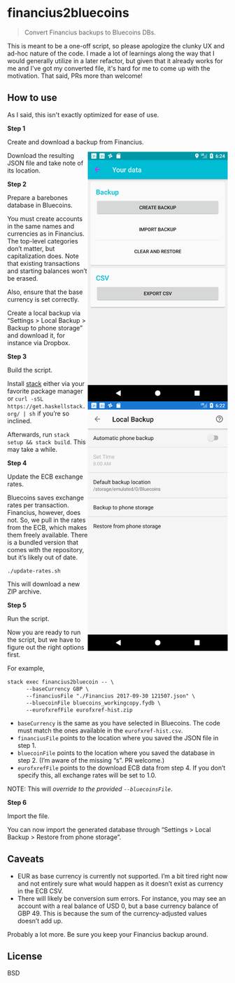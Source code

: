 # financius2bluecoins

> Convert Financius backups to Bluecoins DBs.

This is meant to be a one-off script, so please apologize the clunky UX and
ad-hoc nature of the code. I made a lot of learnings along the way that
I would generally utilize in a later refactor, but given that it already
works for me and I've got my converted file, it's hard for me to come
up with the motivation. That said, PRs more than welcome!

## How to use

As I said, this isn't exactly optimized for ease of use.

**Step 1**

Create and download a backup from Financius.

<img src="assets/screenshot_financius_backup.png" width="320" align="right">

Download the resulting JSON file and take note of its location.

**Step 2**

Prepare a barebones database in Bluecoins.

You must create accounts in the same names and currencies as in Financius. The top-level
categories don’t matter, but capitalization does. Note that existing transactions and starting
balances won’t be erased.

Also, ensure that the base currency is set correctly.

Create a local backup via “Settings > Local Backup > Backup to phone storage” and download it,
for instance via Dropbox.

<img src="assets/screenshot_bluecoins_backup.png" width="320" align="right">

**Step 3**

Build the script.

Install [stack](https://docs.haskellstack.org/en/stable/README/) either via your favorite
package manager or `curl -sSL https://get.haskellstack.org/ | sh` if you’re so inclined.

Afterwards, run `stack setup && stack build`. This may take a while.

**Step 4**

Update the ECB exchange rates.

Bluecoins saves exchange rates per transaction. Financius, however, does not. So, we pull in the
rates from the ECB, which makes them freely available. There is a bundled version that comes
with the repository, but it’s likely out of date.

```
./update-rates.sh
```

This will download a new ZIP archive.

**Step 5**

Run the script.

Now you are ready to run the script, but we have to figure out the right options first.

For example,
```
stack exec financius2bluecoin -- \
      --baseCurrency GBP \
      --financiusFile "./Financius 2017-09-30 121507.json" \
      --bluecoinFile bluecoins_workingcopy.fydb \
      --eurofxrefFile eurofxref-hist.zip
```

-	`baseCurrency` is the same as you have selected in Bluecoins. The code must match the
ones available in the `eurofxref-hist.csv`.
-	`financiusFile` points to the location where you saved the JSON file in step 1.
-	`bluecoinFile` points to the location where you saved the database in step 2. (I’m aware
of the missing “s”. PR welcome.)
-	`eurofxrefFile` points to the download ECB data from step 4. If you don’t specify this, all
exchange rates will be set to 1.0.

NOTE: This will *override to the provided `--bluecoinsFile`*.

**Step 6**

Import the file.

You can now import the generated database through “Settings > Local Backup > Restore from
phone storage”.

## Caveats

-	EUR as base currency is currently not supported. I’m a bit tired right now and not
entirely sure what would happen as it doesn’t exist as currency in the ECB CSV.
-	There will likely be conversion sum errors. For instance, you may see an account with a
real balance of USD 0, but a base currency balance of GBP 49. This is because the sum of
the currency-adjusted values doesn’t add up.

Probably a lot more. Be sure you keep your Financius backup around.

## License

BSD
